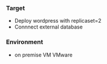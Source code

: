 ### Target
- Deploy wordpress with replicaset=2
- Connnect external database

### Environment
- on premise VM VMware
